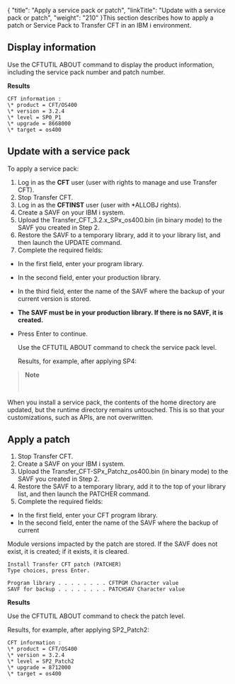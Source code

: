 {
    "title": "Apply a service pack or patch",
    "linkTitle": "Update with a service pack or patch",
    "weight": "210"
}This section describes how to apply a patch or Service Pack to Transfer CFT in an IBM i environment.

## Display information

Use the CFTUTIL ABOUT command to display the product information, including the service pack number and patch number.

******Results******

```
CFT information :
\* product = CFT/OS400
\* version = 3.2.4
\* level = SP0_P1
\* upgrade = 8668000
\* target = os400
```

## Update with a service pack

To apply a service pack:

1. Log in as the **CFT** user (user with rights to manage and use Transfer CFT).
1. Stop Transfer CFT.
1. Log in as the **CFTINST** user (user with \*ALLOBJ rights).
1. Create a SAVF on your IBM i system.
1. Upload the Transfer\_CFT\_3.2.x\_SPx\_os400.bin (in binary mode) to the SAVF you created in Step 2.
1. Restore the SAVF to a temporary library, add it to your library list, and then launch the UPDATE command.
1. Complete the required fields:

- In the first field, enter your program library.

- In the second field, enter your production library.

- In the third field, enter the name of the SAVF where the backup of your current version is stored.

- **The SAVF must be in your production library. If there is no SAVF, it is created.**

- Press Enter to continue.

    Use the CFTUTIL ABOUT command to check the service pack level.

    Results, for example, after applying SP4:

> **Note**
>
>  

When you install a service pack, the contents of the home directory are updated, but the runtime directory remains untouched. This is so that your customizations, such as APIs, are not overwritten.

## Apply a patch

1. Stop Transfer CFT.
1. Create a SAVF on your IBM i system.
1. Upload the Transfer\_CFT-SPx\_Patchz\_os400.bin (in binary mode) to the SAVF you created in Step 2.
1. Restore the SAVF to a temporary library, add it to the top of your library list, and then launch the PATCHER command.
1. Complete the required fields:

- In the first field, enter your CFT program library.
- In the second field, enter the name of the SAVF where the backup of current

Module versions impacted by the patch are stored. If the SAVF does not exist, it is created; if it exists, it is cleared.

```
Install Transfer CFT patch (PATCHER)
Type choices, press Enter.
 
Program library . . . . . . . . CFTPGM Character value
SAVF for backup . . . . . . . . PATCHSAV Character value
```

**Results**

Use the CFTUTIL ABOUT command to check the patch level.

Results, for example, after applying SP2\_Patch2:

```
CFT information :
\* product = CFT/OS400
\* version = 3.2.4
\* level = SP2_Patch2
\* upgrade = 8712000
\* target = os400
```
